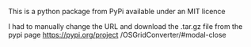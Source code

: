 This is a python package from PyPi available under an MIT licence

I had to manually change the URL and download the .tar.gz file from the pypi page https://pypi.org/project
/OSGridConverter/#modal-close
